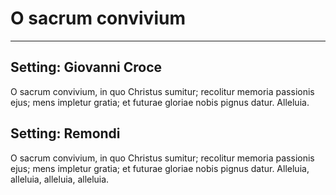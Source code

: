 # O sacrum convivium

***

## Setting: Giovanni Croce

O sacrum convivium, in quo Christus sumitur;
recolitur memoria passionis ejus;
mens impletur gratia;
et futurae gloriae nobis pignus datur.
Alleluia.

## Setting: Remondi

O sacrum convivium, in quo Christus sumitur;
recolitur memoria passionis ejus;
mens impletur gratia;
et futurae gloriae nobis pignus datur.
Alleluia, alleluia, alleluia, alleluia.